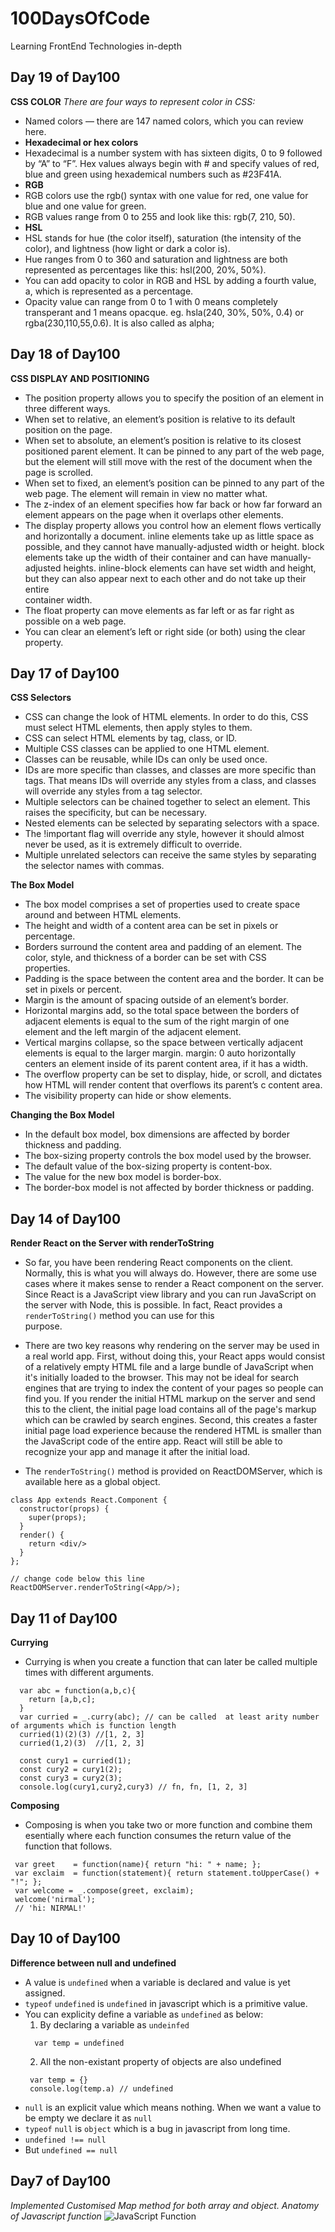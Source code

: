 # 100DaysOfCode
Learning FrontEnd Technologies in-depth

## Day 19 of Day100
__CSS COLOR__
_There are four ways to represent color in CSS:_

* Named colors — there are 147 named colors, which you can review here.
* __Hexadecimal or hex colors__
* Hexadecimal is a number system with has sixteen digits, 0 to 9 followed by “A” to “F”.
 Hex values always begin with # and specify values of red, blue and green using hexademical numbers such as #23F41A.
* __RGB__
* RGB colors use the rgb() syntax with one value for red, one value for blue and one value for green.
* RGB values range from 0 to 255 and look like this: rgb(7, 210, 50).
* __HSL__
* HSL stands for hue (the color itself), saturation (the intensity of the color), and lightness (how light or dark a color is).
* Hue ranges from 0 to 360 and saturation and lightness are both represented as percentages like this: hsl(200, 20%, 50%).
* You can add opacity to color in RGB and HSL by adding a fourth value, a, which is represented as a percentage.
* Opacity value can range from 0 to 1 with 0 means completely transperant and 1 means opacque. eg. hsla(240, 30%, 50%, 0.4) or  
  rgba(230,110,55,0.6). It is also called as alpha;

## Day 18 of Day100
__CSS DISPLAY AND POSITIONING__
* The position property allows you to specify the position of an element in three different ways.
* When set to relative, an element’s position is relative to its default position on the page.
* When set to absolute, an element’s position is relative to its closest positioned parent element. It can be pinned to any part of the   web page, but the element will still move with the rest of the document when the page is scrolled.
* When set to fixed, an element’s position can be pinned to any part of the web page. The element will remain in view no matter what.
* The z-index of an element specifies how far back or how far forward an element appears on the page when it overlaps other elements.
* The display property allows you control how an element flows vertically and horizontally a document.
  inline elements take up as little space as possible, and they cannot have manually-adjusted width or height.
  block elements take up the width of their container and can have manually-adjusted heights.
  inline-block elements can have set width and height, but they can also appear next to each other and do not take up their entire   
  container width.
* The float property can move elements as far left or as far right as possible on a web page.
* You can clear an element’s left or right side (or both) using the clear property.

## Day 17 of Day100
__CSS Selectors__
* CSS can change the look of HTML elements. In order to do this, CSS must select HTML elements, then apply styles to them.
* CSS can select HTML elements by tag, class, or ID.
* Multiple CSS classes can be applied to one HTML element.
* Classes can be reusable, while IDs can only be used once.
* IDs are more specific than classes, and classes are more specific than tags. That means IDs will override any styles from a class, and   classes will override any styles from a tag selector.
* Multiple selectors can be chained together to select an element. This raises the specificity, but can be necessary.
* Nested elements can be selected by separating selectors with a space.
* The !important flag will override any style, however it should almost never be used, as it is extremely difficult to override.
* Multiple unrelated selectors can receive the same styles by separating the selector names with commas.

__The Box Model__
* The box model comprises a set of properties used to create space around and between HTML elements.
* The height and width of a content area can be set in pixels or percentage.
* Borders surround the content area and padding of an element. The color, style, and thickness of a border can be set with CSS      
  properties.
* Padding is the space between the content area and the border. It can be set in pixels or percent.
* Margin is the amount of spacing outside of an element’s border.
* Horizontal margins add, so the total space between the borders of adjacent elements is equal to the sum of the right margin of one  
  element and the left margin of the adjacent element.
* Vertical margins collapse, so the space between vertically adjacent elements is equal to the larger margin.
  margin: 0 auto horizontally centers an element inside of its parent content area, if it has a width.
* The overflow property can be set to display, hide, or scroll, and dictates how HTML will render content that overflows its parent’s c   content area.
* The visibility property can hide or show elements.

__Changing the Box Model__
* In the default box model, box dimensions are affected by border thickness and padding.
* The box-sizing property controls the box model used by the browser.
* The default value of the box-sizing property is content-box.
* The value for the new box model is border-box.
* The border-box model is not affected by border thickness or padding.


## Day 14 of Day100
__Render React on the Server with renderToString__
* So far, you have been rendering React components on the client. Normally, this is what you will always do. However, there are some use   cases where it makes sense to render a React component on the server. Since React is a JavaScript view library and you can run           JavaScript on the server with Node, this is possible. In fact, React provides a `renderToString()` method you can use for this    
  purpose.

* There are two key reasons why rendering on the server may be used in a real world app. First, without doing this, your React apps       would consist of a relatively empty HTML file and a large bundle of JavaScript when it's initially loaded to the browser. This may not   be ideal for search engines that are trying to index the content of your pages so people can find you. If you render the initial HTML   markup on the server and send this to the client, the initial page load contains all of the page's markup which can be crawled by       search engines. Second, this creates a faster initial page load experience because the rendered HTML is smaller than the JavaScript     code of the entire app. React will still be able to recognize your app and manage it after the initial load.

* The `renderToString()` method is provided on ReactDOMServer, which is available here as a global object. 
```
class App extends React.Component {
  constructor(props) {
    super(props);
  }
  render() {
    return <div/>
  }
};

// change code below this line
ReactDOMServer.renderToString(<App/>);
```
## Day 11 of Day100
__Currying__
* Currying is when you create a function that can later be called multiple times with different arguments.
```
  var abc = function(a,b,c){
    return [a,b,c];
  }
  var curried = _.curry(abc); // can be called  at least arity number of arguments which is function length
  curried(1)(2)(3) //[1, 2, 3]
  curried(1,2)(3)  //[1, 2, 3]
  
  const cury1 = curried(1);
  const cury2 = cury1(2);
  const cury3 = cury2(3);
  console.log(cury1,cury2,cury3) // fn, fn, [1, 2, 3]
 ``` 
 __Composing__
 * Composing is when you take two or more function and combine them esentially where each function consumes the return value of the function that follows.
 ```
  var greet    = function(name){ return "hi: " + name; };
  var exclaim  = function(statement){ return statement.toUpperCase() + "!"; };
  var welcome = _.compose(greet, exclaim);
  welcome('nirmal');
  // 'hi: NIRMAL!'
 ```

## Day 10 of Day100
__Difference between null and undefined__
* A value is `undefined` when a variable is declared and value is yet assigned. 
* `typeof` `undefined` is `undefined` in javascript which is a primitive value.
* You can explicity define a variable as `undefined` as below:
  1. By declaring a variable as `undeinfed` 
  ```
    var temp = undefined
  ```
  2. All the non-existant property of objects are also undefined
  ```
   var temp = {}
   console.log(temp.a) // undefined
  ```
 * `null` is an explicit value which means nothing. When we want a value to be empty we declare it as `null`
 * `typeof` `null` is `object` which is a bug in javascript from long time.
 * `undefined !== null`
 * But `undefined == null`
## Day7 of Day100
_Implemented Customised Map method for both array and object._
_Anatomy of Javascript function_
![JavaScript Function](/images/function_anatomy.png)
